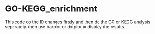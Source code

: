 # GO-KEGG_enrichment
This code do the ID changes firstly and then do the GO or KEGG analysis seperately. then use barplot or dotplot to display the results. 
